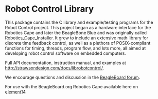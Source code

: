 Robot Control Library
===============================

This package contains the C library and example/testing programs for the Robot Control project. This project began as a hardware interface for the Robotics Cape and later the BeagleBone Blue and was originally called Robotics_Cape_Installer. It grew to include an extensive math library for discrete time feedback control, as well as a plethora of POSIX-compliant functions for timing, threads, program flow, and lots more, all aimed at developing robot control software on embedded computers.


Full API documentation, instruction manual, and examples at <http://strawsondesign.com/docs/librobotcontrol/>.

We encourage questions and discussion in the [BeagleBoard forum](https://forum.beagleboard.org/).

For use with the BeagleBoard.org Robotics Cape available here on [element14](https://www.newark.com/element14/bb-cape-robotics/robotics-cape-9-18-vdc/dp/95Y0637) 
